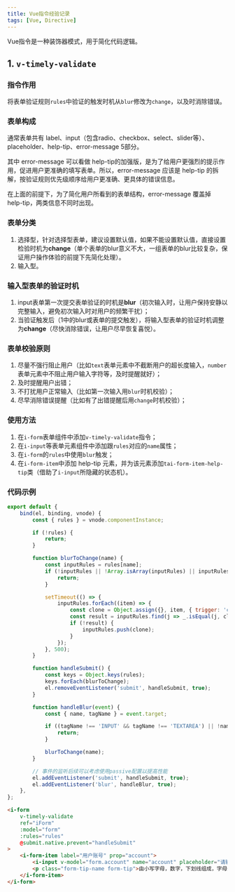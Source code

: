 ```yaml
---
title: Vue指令经验记录
tags: [Vue, Directive]
---
```


Vue指令是一种装饰器模式，用于简化代码逻辑。

## 1. `v-timely-validate`

### 指令作用
将表单验证规则`rules`中验证的触发时机从`blur`修改为`change`，以及时消除错误。

### 表单构成
通常表单共有 label、input（包含radio、checkbox、select、slider等）、placeholder、help-tip、error-message 5部分。

其中 error-message 可以看做 help-tip的加强版，是为了给用户更强烈的提示作用，促进用户更准确的填写表单。所以，error-message 应该是 help-tip 的拆解，按验证规则优先级顺序给用户更准确、更具体的错误信息。

在上面的前提下，为了简化用户所看到的表单结构，error-message 覆盖掉 help-tip，两类信息不同时出现。

### 表单分类
1. 选择型，针对选择型表单，建议设置默认值，如果不能设置默认值，直接设置检验时机为**change**（单个表单的blur意义不大，一组表单的blur比较复杂，保证用户操作体验的前提下先简化处理）。
2. 输入型。

### 输入型表单的验证时机
1. input表单第一次提交表单验证的时机是**blur**（初次输入时，让用户保持安静以完整输入，避免初次输入时对用户的频繁干扰）；
2. 当验证触发后（1中的blur或表单的提交触发），将输入型表单的验证时机调整为**change**（尽快消除错误，让用户尽早恢复喜悦）。

### 表单校验原则
1. 尽量不强行阻止用户（比如`text`表单元素中不截断用户的超长度输入，`number`表单元素中不阻止用户输入字符等，及时提醒就好）；
2. 及时提醒用户出错；
3. 不打扰用户正常输入（比如第一次输入用`blur`时机校验）；
4. 尽早消除错误提醒（比如有了出错提醒后用`change`时机校验）；

### 使用方法
1. 在`i-form`表单组件中添加`v-timely-validate`指令；
2. 在`i-input`等表单元素组件中添加跟`rules`对应的`name`属性；
3. 在`i-form`的`rules`中使用`blur`触发；
4. 在`i-form-item`中添加 help-tip 元素，并为该元素添加`tai-form-item-help-tip`类（借助了`i-input`所隐藏的状态机）。

### 代码示例

```javascript
export default {
    bind(el, binding, vnode) {
        const { rules } = vnode.componentInstance;

        if (!rules) {
            return;
        }

        function blurToChange(name) {
            const inputRules = rules[name];
            if (!inputRules || !Array.isArray(inputRules) || inputRules.length === 0) {
                return;
            }

            setTimeout(() => {
                inputRules.forEach((item) => {
                    const clone = Object.assign({}, item, { trigger: 'change' });
                    const result = inputRules.find(j => _.isEqual(j, clone));
                    if (!result) {
                        inputRules.push(clone);
                    }
                });
            }, 500);
        }

        function handleSubmit() {
            const keys = Object.keys(rules);
            keys.forEach(blurToChange);
            el.removeEventListener('submit', handleSubmit, true);
        }

        function handleBlur(event) {
            const { name, tagName } = event.target;

            if ((tagName !== 'INPUT' && tagName !== 'TEXTAREA') || !name) {
                return;
            }

            blurToChange(name);
        }

        // 事件的监听后续可以考虑使用passive配置以提高性能
        el.addEventListener('submit', handleSubmit, true);
        el.addEventListener('blur', handleBlur, true);
    },
};
```

```html
<i-form
    v-timely-validate
    ref="iForm"
    :model="form"
    :rules="rules"
    @submit.native.prevent="handleSubmit"
>
    <i-form-item label="用户账号" prop="account">
        <i-input v-model="form.account" name="account" placeholder="请输入用户账号" />
        <p class="form-tip-name form-tip">由小写字母，数字，下划线组成，字母开头，最长16个字符</p>
    </i-form-item>
</i-form>
```
